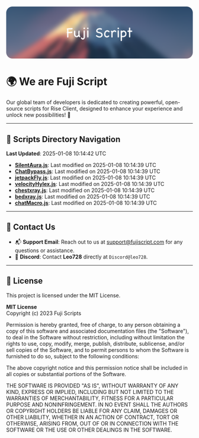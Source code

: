 ![Banner](.github/b.webp)

# 🌍 **We are Fuji Script**

Our global team of developers is dedicated to creating powerful, open-source scripts for Rise Client, designed to enhance your experience and unlock new possibilities! 🌟

---
<!-- SCRIPTS_NAVIGATION_START -->
## 📂 **Scripts Directory Navigation**

**Last Updated**: 2025-01-08 10:14:42 UTC

- **[SilentAura.js](scripts/SilentAura.js)**: Last modified on 2025-01-08 10:14:39 UTC
- **[ChatBypass.js](scripts/ChatBypass.js)**: Last modified on 2025-01-08 10:14:39 UTC
- **[jetpackFly.js](scripts/jetpackFly.js)**: Last modified on 2025-01-08 10:14:39 UTC
- **[velocityHylex.js](scripts/velocityHylex.js)**: Last modified on 2025-01-08 10:14:39 UTC
- **[chestxray.js](scripts/chestxray.js)**: Last modified on 2025-01-08 10:14:39 UTC
- **[bedxray.js](scripts/bedxray.js)**: Last modified on 2025-01-08 10:14:39 UTC
- **[chatMacro.js](scripts/chatMacro.js)**: Last modified on 2025-01-08 10:14:39 UTC

<!-- SCRIPTS_NAVIGATION_END -->

---

## 💬 **Contact Us**  
- 📬 **Support Email**: Reach out to us at [support@fujiscript.com](mailto:support@fujiscript.com) for any questions or assistance.  
- 💬 **Discord**: Contact **Leo728** directly at `Discord@leo728`.

---

## 📜 **License**

This project is licensed under the MIT License.  

**MIT License**  
Copyright (c) 2023 Fuji Scripts  

Permission is hereby granted, free of charge, to any person obtaining a copy of this software and associated documentation files (the "Software"), to deal in the Software without restriction, including without limitation the rights to use, copy, modify, merge, publish, distribute, sublicense, and/or sell copies of the Software, and to permit persons to whom the Software is furnished to do so, subject to the following conditions:  

The above copyright notice and this permission notice shall be included in all copies or substantial portions of the Software.  

THE SOFTWARE IS PROVIDED "AS IS", WITHOUT WARRANTY OF ANY KIND, EXPRESS OR IMPLIED, INCLUDING BUT NOT LIMITED TO THE WARRANTIES OF MERCHANTABILITY, FITNESS FOR A PARTICULAR PURPOSE AND NONINFRINGEMENT. IN NO EVENT SHALL THE AUTHORS OR COPYRIGHT HOLDERS BE LIABLE FOR ANY CLAIM, DAMAGES OR OTHER LIABILITY, WHETHER IN AN ACTION OF CONTRACT, TORT OR OTHERWISE, ARISING FROM, OUT OF OR IN CONNECTION WITH THE SOFTWARE OR THE USE OR OTHER DEALINGS IN THE SOFTWARE.  
